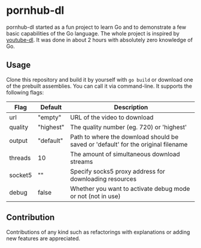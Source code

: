 # pornhub-dl

pornhub-dl started as a fun project to learn Go and to demonstrate a few basic capabilities of the Go language. The whole project is inspired by [youtube-dl](https://github.com/ytdl-org/youtube-dl/). It was done in about 2 hours with absolutely zero knowledge of Go. 

## Usage
Clone this repository and build it by yourself with `go build` or download one of the prebuilt assemblies.
You can call it via command-line. It supports the following flags:

|Flag|Default|Description|
|----|-------|-----------|
|url|"empty"|URL of the video to download|
|quality|"highest"|The quality number (eg. 720) or 'highest'|
|output|"default"|Path to where the download should be saved or 'default' for the original filename|
|threads|10|The amount of simultaneous download streams|
|socket5|""|Specify socks5 proxy address for downloading resources|
|debug|false|Whether you want to activate debug mode or not (not in use)|

## Contribution
Contributions of any kind such as refactorings with explanations or adding new features are appreciated.

